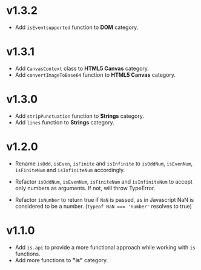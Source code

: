 # v1.3.2
- Add <code>isEventsupported</code> function to **DOM** category.

# v1.3.1
- Add <code>CanvasContext</code> class to **HTML5 Canvas** category.
- Add <code>convertImageToBase64</code> function to **HTML5 Canvas** category.


# v1.3.0
- Add <code>stripPunctuation</code> function to **Strings** category.
- Add <code>lines</code> function to **Strings** category.


# v1.2.0
- Rename <code>isOdd</code>, <code>isEven</code>, <code>isFinite</code> and <code>isInfinite</code> to <code>isOddNum</code>, <code>isEvenNum</code>, <code>isFiniteNum</code> and <code>isInfiniteNum</code> accordingly.

- Refactor <code>isOddNum</code>, <code>isEvenNum</code>, <code>isFiniteNum</code> and <code>isInfiniteNum</code> to accept only numbers as arguments. If not, will throw TypeError.

- Refactor <code>isNumber</code> to return true if <code>NaN</code> is passed, as in Javascript NaN is considered to be a number. (<code>typeof NaN === 'number'</code> resolves to true)


# v1.1.0
- Add <code>is.api</code> to provide a more functional approach while working with <code>is</code> functions.
- Add more functions to **"is"** category.
